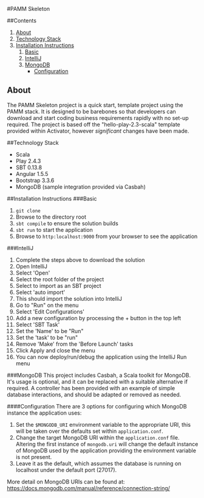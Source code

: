 
#PAMM Skeleton

##Contents
1. [About](#about)
2. [Technology Stack](#technology-stack)
3. [Installation Instructions](#installation-instructions)
   1. [Basic](#basic)
   2. [IntelliJ](#intellij)
   3. [MongoDB](#mongodb)
      * [Configuration](#configuration)

## About
The PAMM Skeleton project is a quick start, template project using the PAMM stack. It is designed to be barebones so that developers can download and start coding business requirements rapidly with no set-up required.
The project is based off the "hello-play-2.3-scala" template provided within Activator, however *significant* changes have been made.

##Technology Stack
- Scala
- Play 2.4.3
- SBT 0.13.8
- Angular 1.5.5
- Bootstrap 3.3.6
- MongoDB (sample integration provided via Casbah)

##Installation Instructions
###Basic
1. `git clone` <repo address>
2. Browse to the directory root
3. `sbt compile` to ensure the solution builds
4. `sbt run` to start the application
5. Browse to `http:localhost:9000` from your browser to see the application

###IntelliJ
1. Complete the steps above to download the solution
2. Open IntelliJ
3. Select 'Open'
4. Select the root folder of the project
5. Select to import as an SBT project
6. Select 'auto import'
7. This should import the solution into IntelliJ
8. Go to "Run" on the menu
9. Select 'Edit Configurations'
10. Add a new configuration by processing the + button in the top left
11. Select 'SBT Task'
12. Set the 'Name' to be "Run"
13. Set the 'task' to be "run"
14. Remove 'Make' from the 'Before Launch' tasks
15. Click Apply and close the menu
16. You can now deploy/run/debug the application using the IntelliJ Run menu

###MongoDB
This project includes Casbah, a Scala toolkit for MongoDB. It's usage is optional, and it can be replaced with a suitable alternative if required. A controller has been provided with an example of simple database interactions, and should be adapted or removed as needed.

####Configuration
There are 3 options for configuring which MongoDB instance the application uses:
 1. Set the `$MONGODB_URI` environment variable to the appropriate URI, this will be taken over the defaults set within `application.conf`.
 2. Change the target MongoDB URI within the `application.conf` file. Altering the first instance of `mongodb.uri` will change the default instance of MongoDB used by the application providing the environment variable is not present.
 3. Leave it as the default, which assumes the database is running on localhost under the default port (27017).

More detail on MongoDB URIs can be found at:
https://docs.mongodb.com/manual/reference/connection-string/
